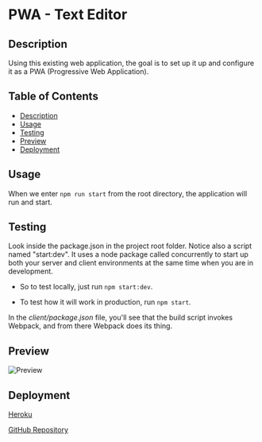 # PWA - Text Editor

## Description

Using this existing web application, the goal is to set up it up and configure it as a PWA (Progressive Web Application). 

## Table of Contents
- [Description](#description)
- [Usage](#usage)
- [Testing](#installation)
- [Preview](#preivew)
- [Deployment](#deployment)

## Usage

When we enter `npm run start` from the root directory, the application will run and start.

## Testing

Look inside the package.json in the project root folder. Notice also a script named "start:dev". It uses a node package called concurrently to start up both your server and client environments at the same time when you are in development. 

  - So to test locally, just run `npm start:dev`. 

  - To test how it will work in production, run `npm start`. 
  
In the *client/package.json* file, you'll see that the build script invokes Webpack, and from there Webpack does its thing.

## Preview 

![Preview](https://i.imgur.com/Sg4hDdE.png)

## Deployment

[Heroku](https://text-editor-sws-4a6e1a55dd5d.herokuapp.com/) 

[GitHub Repository](https://github.com/seanwsutter/text-editor-sws)

